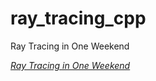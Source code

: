 # ray_tracing_cpp
Ray Tracing in One Weekend


[_Ray Tracing in One Weekend_](https://raytracing.github.io/books/RayTracingInOneWeekend.html)